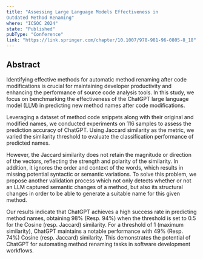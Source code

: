 ```yaml
---
title: "Assessing Large Language Models Effectiveness in
Outdated Method Renaming"
where: "ICSOC 2024"
state: "Published"
pubType: "Conference"
link: "https://link.springer.com/chapter/10.1007/978-981-96-0805-8_18"
---
```


## Abstract

Identifying effective methods for automatic method renaming after code modifications is crucial
for maintaining developer productivity and enhancing the performance of source code analysis tools.
In this study, we focus on benchmarking the effectiveness of the ChatGPT large language model (LLM)
in predicting new method names after code modifications.

Leveraging a dataset of method code snippets along with their
original and modified names, we conducted experiments on 116 samples to assess the prediction accuracy of ChatGPT.
Using Jaccard similarity as the metric, we varied the similarity threshold to evaluate the classification
performance of predicted names.

However, the Jaccard similarity does not retain the magnitude or
direction of the vectors, reflecting the strength and polarity of the similarity.
In addition, it ignores the order and context of the words, which results in missing
potential syntactic or semantic variations. To solve this problem, we propose another validation process
which not only detects whether or not an LLM captured semantic changes of a method, but also its
structural changes in order to be able to generate a suitable name for this given method.

Our results indicate that ChatGPT achieves a high success rate in predicting method names, obtaining 98%
(Resp. 94%) when the threshold is set to 0.5 for the Cosine (resp. Jaccard) similarity.
For a threshold of 1 (maximum similarity), ChatGPT maintains a notable performance with 49%
(Resp. 74%) Cosine (resp. Jaccard) similarity. This demonstrates the potential of ChatGPT for automating method
renaming tasks in software development workflows.
